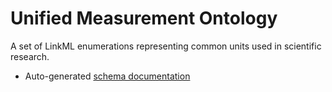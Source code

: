 # Unified Measurement Ontology

A set of LinkML enumerations representing common units used in scientific research.

- Auto-generated [schema documentation](elements/index.md)
